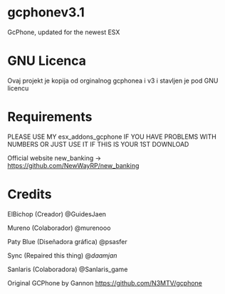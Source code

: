 # gcphonev3.1
GcPhone, updated for the newest ESX 

# GNU Licenca
Ovaj projekt je kopija od orginalnog gcphonea i v3 i stavljen je pod GNU licencu

# Requirements
PLEASE USE MY esx_addons_gcphone IF YOU HAVE PROBLEMS WITH NUMBERS OR JUST USE IT IF THIS IS YOUR 1ST DOWNLOAD

Official website new_banking -> https://github.com/NewWayRP/new_banking

# Credits
ElBichop (Creador) @GuidesJaen

Mureno (Colaborador) @murenooo

Paty Blue (Diseñadora gráfica) @psasfer

Sync (Repaired this thing) @_daamjan_

Sanlaris (Colaboradora) @Sanlaris_game

Original GCPhone by Gannon https://github.com/N3MTV/gcphone
